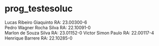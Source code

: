# prog_testesoluc
Lucas Ribeiro Giaquinto         RA: 23.00300-6   
Pedro Wagner Rocha Silva        RA: 22.10091-0                         
Marlon de Souza Silva           RA: 23.01152-0
Victor Simon Paulo              RA: 22.00117-4                          
Henrique Barrere                RA: 22.10285-0
